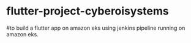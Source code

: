 # flutter-project-cyberoisystems

#to build a flutter app on amazon eks using jenkins pipeline running on amazon eks. 
